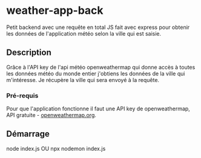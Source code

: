# weather-app-back

Petit backend avec une requête en total JS fait avec express pour obtenir les données de l'application météo selon la ville qui est saisie.

## Description

Grâce à l'API key de l'api météo openweathermap qui donne accès à toutes les données météo du monde entier j'obtiens les données de la ville qui m'intéresse. Je récupère la ville qui sera envoyé à la requête.

### Pré-requis

Pour que l'application fonctionne il faut une API key de openweathermap, API gratuite - [openweathermap.org](https://openweathermap.org/).

## Démarrage

node index.js
OU
npx nodemon index.js
